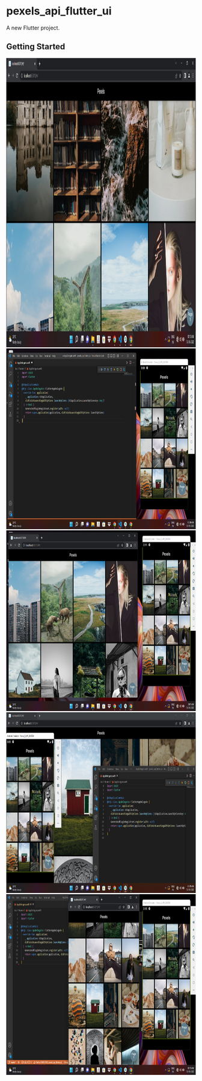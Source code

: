 # pexels_api_flutter_ui

A new Flutter project.

## Getting Started

<!DOCTYPE html>
<html lang="en">
<head>
    <meta charset="UTF-8">
    <meta http-equiv="X-UA-Compatible" content="IE=edge">
    <meta name="viewport" content="width=device-width, initial-scale=1.0">
    <title>Code ScreenShots</title>
</head>
<body>
    <img src="assets\screenshots\Screenshot (9).png" alt="loading..." style="width:1366px;height:768px";>
    <img src="assets\screenshots\Screenshot (7).png" alt="loading..." width="1080" height="480">
    <img src="assets\screenshots\Screenshot (8).png" alt="loading..." width="1080" height="480">
    <img src="assets\screenshots\Screenshot (5).png" alt="loading..." width="1080" height="480">
    <img src="assets\screenshots\Screenshot (11).png"alt="loading..." width="1080" height="480">
</body>
</html>
<!-- This project is a starting point for a Flutter application.

A few resources to get you started if this is your first Flutter project:

- [Lab: Write your first Flutter app](https://docs.flutter.dev/get-started/codelab)
- [Cookbook: Useful Flutter samples](https://docs.flutter.dev/cookbook)

For help getting started with Flutter development, view the
[online documentation](https://docs.flutter.dev/), which offers tutorials,
samples, guidance on mobile development, and a full API reference. -->
